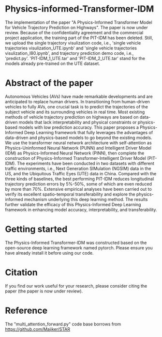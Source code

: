 # Physics-informed-Transformer-IDM
The implementation of the paper "A Physics-Informed Transformer Model for Vehicle Trajectory Prediction on Highways". The paper is now under review. Because of the confidentiality agreement and the commercial project application, the training part of the PIT-IDM has been deleted. Still, we upload the single trajectory visulization code, i.e., 'single vehicle trajectories visulization_UTE.ipynb' and 'single vehicle trajectories visulization_I80.ipynb', and trajectory prediction demo code, i.e., 'predict.py'. 'PIT-IDM_1_UTE.tar' and 'PIT-IDM_2_UTE.tar' stand for the models already pre-trained on the UTE dataset.

# Abstract of the paper
Autonomous Vehicles (AVs) have made remarkable developments and are anticipated to replace human drivers. In transitioning from human-driven vehicles to fully AVs, one crucial task is to predict the trajectories of the subject vehicle and its surrounding vehicles in real time. Most existing methods of vehicle trajectory prediction on highways are based on data-driven models that lack interpretability and physical constraints or physics-based models with low prediction accuracy. This paper proposes a Physics-Informed Deep Learning framework that fully leverages the advantages of data-driven and physics-based models to go beyond the existing models. We use the transformer neural network architecture with self-attention  as Physics-Uninformed Neural Network (PUNN) and Intelligent Driver Model (IDM) as Physics-Informed Neural Network (PINN), then complete the construction of Physics-Informed Transformer-Intelligent Driver Model (PIT-IDM). The experiments have been conducted in two datasets with different traffic environments, i.e., Next Generation SIMulation (NGSIM) data in the US, and the Ubiquitous Traffic Eyes (UTE) data in China. Compared with the three kinds of baselines, the best performing PIT-IDM reduces longitudinal trajectory prediction errors by 5%-50%, some of which are even reduced by more than 70%. Extensive empirical analyses have been carried out to verify its excellent spatio-temporal transferability and explore the physics-informed mechanism underlying this deep learning method. The results further validate the efficacy of this Physics-Informed Deep Learning framework in enhancing model accuracy, interpretability, and transferability.

# Getting started 
The Physics-Informed Transformer-IDM was constructed based on the open-source deep learning framework named pytorch. Please ensure you have already install it before using our code.

# Citation
If you find our work useful for your research, please consider citing the paper (the paper is now under review). 

# Reference 
The "multi_attention_forward.py" code base borrows from https://github.com/Majiker/STAR
